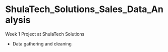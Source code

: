 # ShulaTech_Solutions_Sales_Data_Analysis
Week 1 Project at ShulaTech Solutions
* Data gathering and cleaning
